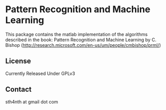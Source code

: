 Pattern Recognition and Machine Learning
===========

This package contains the matlab implementation of the algorithms described in the book:
Pattern Recognition and Machine Learning by C. Bishop (http://research.microsoft.com/en-us/um/people/cmbishop/prml/)


License
-------
Currently Released Under GPLv3


Contact
-------
sth4nth at gmail dot com

